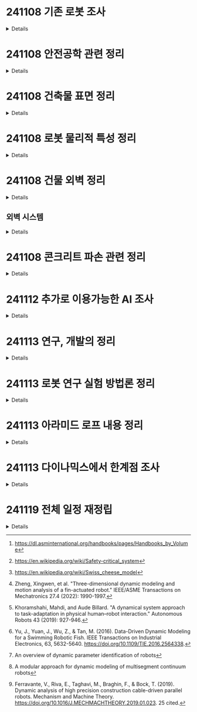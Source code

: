 # 241108 기존 로봇 조사
<details>
- 고스트 로보틱스 vision60
  - 카탈로그 분석 - 방수 방진 인증말고는 의외로 인증 요소는 업었음.
- Warehouse robot [^case1]
- X-57 Maxwell Overview (NASA) [^X57]
- ARGOS (Active Response Gravity Offload System) (NASA) [^ARGOS]
- Atlas Centaur (Convair) [^AtlasCentaur]

- Tesla Model 3 파워트레인
  - Tesla의 특허 공개 정책으로 많은 기술 자료 확인 가능
  - 모터 설계, 배터리 관리 시스템 등
  - 실제 분해 분석 보고서들도 공개됨
  - 배터리 팩 설계
  - 모터 및 인버터 구조
  - 열관리 시스템
  - 제어 소프트웨어 아키텍처

- SpaceX Falcon 9
  - 발사체 설계의 주요 개념들 공개
  - 엔진 테스트 데이터
  - 착륙 시스템 개발 과정

### 1. NASA JPL의 Ingenuity
공개 수준: 매우 높음
- 접근 가능한 자료:
  * GitHub의 비행 소프트웨어 코드
  * NASA Technical Reports Server(NTRS)의 상세 설계 문서
  * 극한 환경 대응 설계 문서
  * 실제 화성 비행 데이터와 분석
  * 로터 시스템 상세 설계
- 접근 경로:
  * nasa.gov
  * GitHub NASA 저장소
  * 공개 학술 논문
  * NASA 기술 보고서

### 2. MIT Cheetah Robot
공개 수준: 매우 높음
- 접근 가능한 자료:
  * 전체 제어 소프트웨어 (GitHub)
  * 동역학 모델링 상세 문서
  * 실시간 제어 알고리즘
  * 하드웨어 설계 문서
  * 실험 데이터셋
- 접근 경로:
  * MIT 연구실 웹사이트
  * GitHub 저장소
  * 학술 논문
  * ROS 위키

### 3. SpaceX Falcon 9
공개 수준: 높음
- 접근 가능한 자료:
  * NASA 계약 관련 기술 문서
  * 엔진 시스템 기본 설계
  * 발사/착륙 시스템 설계
  * 비행 데이터
  * 안전성 분석 보고서
- 접근 경로:
  * NASA 기술 보고서
  * SpaceX 웹사이트
  * FAA 인증 문서
  * 공개 학술 자료

### 4. Boston Dynamics Spot
공개 수준: 높음
- 접근 가능한 자료:
  * SDK 완전 문서화
  * API 레퍼런스
  * 하드웨어 인터페이스 사양
  * 응용 개발 가이드
  * 예제 코드
- 접근 경로:
  * 공식 개발자 포털
  * GitHub 저장소
  * 기술 문서 사이트
  * 개발자 포럼

### 5. Solar Impulse 2
공개 수준: 높음
- 접근 가능한 자료:
  * 태양전지 시스템 설계
  * 에너지 관리 시스템
  * 구조 설계 문서
  * 비행 데이터
  * 개발 과정 문서
- 접근 경로:
  * 공식 프로젝트 사이트
  * 기술 논문
  * 교육 자료
  * 연구 보고서

### 6. Virgin Hyperloop
공개 수준: 상당함
- 접근 가능한 자료:
  * 기본 시스템 설계
  * 안전성 검증 절차
  * 테스트 트랙 데이터
  * 특허 문서
- 접근 경로:
  * 공식 기술 문서
  * 특허 데이터베이스
  * 규제 제출 문서
  * 연구 논문

### 7. Formula E Gen2
공개 수준: 상당함
- 접근 가능한 자료:
  * 파워트레인 스펙
  * 배터리 시스템 설계
  * 공기역학 데이터
  * 경주 데이터
- 접근 경로:
  * FIA 기술 규정
  * 팀 기술 문서
  * 경기 데이터
  * 연구 논문

### 8. Google Wing
공개 수준: 상당함
- 접근 가능한 자료:
  * 드론 제어 시스템
  * 안전 인증 문서
  * API 문서
  * 운영 데이터
- 접근 경로:
  * 개발자 포털
  * FAA 인증 문서
  * 기술 블로그
  * GitHub 저장소

## 제한적 기술 자료 공개 프로젝트
(이하 프로젝트들은 기본적인 마케팅 자료나 특허 정도만 공개)

- VoltAero Cassio
- Pipistrel Velis Electro
- HondaJet Elite
- Joby Aviation S4
- XCOR Lynx
- Archer Midnight
- Eviation Alice
- Beta Technologies ALIA
- Embraer E2
- Aurora D8
- Universal Hydrogen
- Heart Aerospace ES-19
- Blue Origin New Shepard
- Lilium Jet
- Rimac Nevera
- Hyundai NEXO
- Sono Sion
- Aptera
- ABB YuMi
- Nuro R2
- Voith Inline Thruster
- Volocopter 2X

## 분석 기준
각 프로젝트는 다음 기준으로 평가:
1. 공식 기술 문서 공개 수준
2. 소스 코드/SDK 공개 여부
3. 특허 이상의 상세 설계 공개
4. 실제 운용/테스트 데이터 접근성
5. 개발 과정 문서화 수준

## 자료 접근 방법
1. 공식 문서/웹사이트
2. 학술 데이터베이스
3. 특허 검색
4. 정부/규제기관 문서
5. 오픈소스 저장소
6. 개발자 포럼/커뮤니티

## 주요 발견사항
1. 정부/연구기관 프로젝트가 가장 상세한 기술 공개
2. 안전 인증이 필요한 프로젝트들의 검증 데이터 접근 가능
3. 오픈소스 정책 프로젝트들의 개발자 문서 충실
4. 대부분의 상업 프로젝트는 제한적 공개
5. 교육/연구 목적 프로젝트의 높은 공개성


- Sample Data Sources
  - 기업 기술 블로그
  - 특허 데이터베이스
  - 학술 논문
  - 인증 문서
  - 개발자 컨퍼런스 발표 자료
  - 기업 발표 자료
  - 기술 컨퍼런스 발표
  - 개발자 블로그

- 참고 레퍼런스
  - 항공 학회 논문
    - AIAA (American Institute of Aeronautics and Astronautics)
    - SAE Aerospace 기술 논문들
  - 인증 관련 문서
    - FAA와 EASA의 인증 보고서
    - 특히 새로운 기술 적용시의 특별 조건들(Special Conditions) 참고
  - 특허 문서
    - Google Patents나 특허청 데이터베이스
    - 상세한 기술 구현 방식 확인 가능
  - 제작사 기술 문서
    - 정비 매뉴얼
    - 시스템 설명서
    - 부품 카탈로그

</details>

# 241108 안전공학 관련 정리
<details>
- ​RAMS 분석
  - 신뢰도(Reliability), 가용도(Availability), 정비도(Maintainability), 안전도(Safety)
  - 
</details>

# 241108 건축물 표면 정리
<details>
- 결국 건축물 외벽도 사용품 공사하는 만큼 주요 리스트업 후 카탈로그 참조하는것이 좋을것.
- LX 하우시스[^LX]
- MECE 전략[^MECE]
- 적합한 실험 횟수는 몇번인가: 30번
  - 중심극한정리(Central limit theorem)가 표본크기 30이상에서 성립하기 때문[^CLT]
    - 동일한 확률분포를 가진 독립 확률 변수 n개의 평균의 분포는 n이 적당히 크다면 정규분포에 가까워진다는 정리

- 물리 성질 관련 핸드북 정리
  - ASM Metals Handbook[^ASM]
  - 

- safety critical system[^SCS]
  - The Safety Critical Systems Handbook

- Swiss cheese model[^SCM]

- Tribology   마찰 공학, 윤활 공학	
- robotics handbook에 5. Mechanical Properties 부분 참고.
- Model Predictive Impedance Control
- AGMA 110.03
- Github Engineering Blogs
  - https://github.com/kilimchoi/engineering-blogs
  - https://github.com/crispgm/awesome-engineering-blogs
  - https://github.com/sumodirjo/engineering-blogs
  - https://github.com/androiddevnotes/awesome-google-engineering-blogs
  - https://github.com/exajobs/engineering-blogs-collection
</details>

# 241108 로봇 물리적 특성 정리
<details>
- 버클링
- 응력집중
- 충격
- cavitation 공동현상
- 용착 , Scoring 스코링
- 피팅(Pitting)
- 경마모 영역 (응착 마모), 400N보다 클 경우 가혹마모(severe wear) 영역 (박리 마모)
- 프레팅
- 윤활공학
</details>

# 241108 건물 외벽 정리
<details>
## 주요 건축 요소
- 강화 콘크리트 (철근콘크리트)
  - 고강도 콘크리트와 철근의 조합으로 뛰어난 내구성 제공
  - 압축강도가 높고 시공이 용이함
- 구조용 강재 (Steel)
  - 높은 인장강도와 유연성
  - 철골조 또는 철골철근콘크리트조(SRC)에 사용
  - 가벼우면서도 강한 구조 가능
</details>

## 외벽 시스템
<details>
- 커튼월 (Curtain Wall)
  - 알루미늄 프레임에 유리를 끼운 구조
  - 건물 하중을 지지하지 않는 비내력벽
  - 종류
    - 스틱시스템: 현장에서 조립
    - 유닛시스템: 공장 제작 후 설치

- 외장 마감재
  - 알루미늄 복합패널
  - 금속 패널
  - 석재 클래딩
  - 강화유리
  
## 특수 기술요소:

- 내진 설계
  - 제진장치
  - 면진시스템
  - 튜닝매스댐퍼(TMD)

- 에너지 효율
  - 로이유리(Low-E Glass) 사용
  - 이중외피 시스템
  - 단열재 강화

- 외벽 유지관리
  - BMU(Building Maintenance Unit) 시스템
  - 곤돌라 설치
  - 청소용 트랙 시스템

## 주요 커튼월/외장재 제조사
- LG하우시스
- KCC
- 한화L&C
- 현대알루미늄
- POSCO A&C
  
## 외벽 성능
- 단열성능 (열관류율)
- 기밀성
- 수밀성
- 내풍압성
- 차음성능
- 내화성능
</details>

# 241108 콘크리트 파손 관련 정리
<details>
## 콘크리트 파손 종류
- 콘크리트가 떨어져 나오는 현상을 '박리' 또는 '박락'이라고 합니다.
  - 박리(剝離): 콘크리트 표면이 벗겨지거나 떨어져 나가는 현상
  - 박락(剝落): 콘크리트가 덩어리째 떨어져 나가는 현상
  - 원인
    - 동결융해 작용
    - 철근의 부식 팽창
    - 콘크리트의 노화
    - 시공 불량
    - 외부 충격
## 콘크리트 박리에 대한 AI 모델링
- 물리적 특성 모델링
  - 탄성계수, 밀도, 포아송비 등 콘크리트의 기본 물성치 고려
  - 응력파 전달 속도 계산
  - Boussinesq 해법 기반 응력 분포 계산
- 충격 분석
  - 충격량-운동량 원리를 이용한 충격력 계산
  - 깊이별 응력 분포 분석
  - 박리 발생 가능성 평가
- 시각화
  - 응력 분포 그래프 생성
  - 임계 강도 표시
  - 거리에 따른 응력 변화 분석
## 콘크리트 박리 관련 수식 (AI)
### 충격력(F) 계산
  > F = m(v₁ - v₂)/Δt
    - m: 충돌체 질량, v₁: 충돌 전 속도, v₂: 충돌 후 속도, Δt: 충돌 시간
  - 적용: 외부 충격에 의한 초기 충격력 산정

### 응력파 전파 속도(c)
  > c = √(E/ρ)
    - E: 탄성계수, ρ: 밀도
  - 적용: 콘크리트 내부 응력파 전파 속도 계산

### Boussinesq 해법
  > 수직응력: σz = (3P/2π) * (z³/(r² + z²)^(5/2))
  > 전단응력: τrz = (3P/2π) * (rz²/(r² + z²)^(5/2))
    - P: 집중하중, r: 하중점으로부터 수평거리, z: 깊이
  - 적용: 깊이와 거리에 따른 응력 분포 계산

### 동적 하중 응력
  > σd = DIF × σs
    - σd: 동적응력, DIF: Dynamic Increase Factor, σs: 정적응력
  - 적용: 변형률 속도 효과를 고려한 동적 응력 산정

### Hertz 접촉이론
  > σmax = (1/π) * √(3FE/4R²)
    - F: 충격력, E: 탄성계수, R: 접촉 반경, 
  - 적용: 접촉면에서의 최대 응력 계산

### 박리 판정 조건
  > σt > ft
    - σt: 인장응력, ft: 콘크리트 인장강도
  - 적용: 박리 발생 여부 판정

### 응력파 반사계수(R)
  > R = (Z₂ - Z₁)/(Z₂ + Z₁)
    - Z = ρc: 음향임피던스, ρ: 밀도, c: 응력파 속도
  - 적용: 경계면에서의 응력파 반사 특성 분석

### 균열 진전 에너지
  > G = K²/E
    - G: 에너지 해방률, K: 응력확대계수, E: 탄성계수
  - 적용: 균열 진전에 필요한 에너지 계산

### 주요 고려사항
  - 동적 하중의 특성
  - 응력파의 전파와 반사
  - 재료의 물성
  - 기하학적 조건

# 재료 손상 관련 레퍼런스
- 재료강도학 (Material Strength) 시리즈
  - 기계적 성질, 파괴역학, 피로, 마모 등 기본 개념부터 심화 내용까지 체계적으로 다룹니다

- 트라이볼로지 개론 (Introduction to Tribology)
  - 마찰, 마모, 윤활 등 트라이볼로지 전반을 다룹니다
  - 실제 산업 현장의 사례도 포함되어 있습니다


- 금속재료학 (Metallurgical Engineering)
  - 금속 재료의 부식, 피로, 크리프 등 다양한 손상 메커니즘을 설명합니다
  - 미세구조와 물성의 관계도 자세히 다룹니다

- 재료공학의 이해와 응용 시리즈 (ASM Handbook)
  - 약 3,000페이지 분량의 대작
  - 재료의 물성, 시험방법, 손상분석, 열처리, 표면처리 등 모든 내용을 망라
  - 특히 Volume 11 "Failure Analysis and Prevention"이 손상 메커니즘을 상세히 다룹니다

- Engineering Materials: Mechanical Behavior and Testing
  - 1,500페이지 이상의 종합 교재
  - 재료의 기계적 성질부터 각종 시험법, 손상 사례까지 포함
  - 풍부한 도표와 사진으로 이해하기 쉽게 구성

- 재료손상과 수명평가 (Materials Damage and Life Assessment)
  - 약 2,000페이지 분량
  - 이론적 배경부터 실제 산업현장의 사례연구까지 포함
  - 손상 진단/예측 방법론도 상세히 설명
</details>

# 241112 추가로 이용가능한 AI 조사
<details>
- https://consensus.app - 학술 논문조사 및 요약
- https://www.perplexity.ai/
- Elicit.org
  
- 초기 탐색: Perplexity, Semantic Scholar
- 심화 분석: Elicit, Consensus
- 관계 파악: Connected Papers, Iris.ai
- 추적/관리: Research Rabbit, Litmaps
- 요약/정리: Scholarcy
</details>

# 241113 연구, 개발의 정리
<details>
- 개발: 없는걸 새로 만들어보자
  - 새로운 가치창출
  - 가치 창출이 목적
    - 어떤 새로운 가치를 만들 수 있는가?
    - 사용자에게 어떤 이점을 제공하는가?
    - 실용적 효용이 초점
  
- 연구: 기존의 문제를 해결한다.
  - 기존 방식의 한계점 찾기: 구체적인 한계점이 연구의 동기
    - 기존 한계 극복이 초점
    - 문제 해결이 목적
      - "왜 이런 문제가 있는가?"
      - "어떻게 하면 이 문제를 해결할 수 있는가?"
      - 이상적인 상황에서만 작동한다.
      - 계산 비용이 너무 높다.
      - 특정 조건에서 실패한다.
    - 현장의 불만사항/한계점 수집하기
    - 기존 논문들의 Future Work 섹션 검토
    - 다른 분야의 유사한 문제 해결 방식 참고

- 연구 프로세스
  - 문제 정의
    - 기존 연구 조사
    - 한계점 파악
    - 해결할 문제 명확화
  - 가설 수립
    - 문제 해결 방향 제시
    - 이론적 근거 준비
    - 검증 가능한 형태로 구체화
  - 방법론 설계
    - 실험 설계
    - 검증 방법 결정
    - 평가 지표 선정
  - 실험 및 검증
    - 데이터 수집
    - 통계적 분석
    - 가설 검증
  - 결론 도출
    - 이론적 기여도 정리
    - 한계점 명시
    - 후속 연구 제안
- 개발 프로세스
  - 요구사항 분석
    - 시장/사용자 조사
    - 기능 명세 작성
    - 기술적 제약 파악
  - 솔루션 기획
    - 아키텍처 설계
    - 기술 스택 선정
    - 개발 범위 설정
  - 프로토타입 개발
    - 핵심 기능 구현
    - 사용성 테스트
    - 피드백 수집
  - 반복 개선
    - 기능 추가/개선
    - 성능 최적화
    - 버그 수정
  - 제품화
    - 안정성 확보
    - 문서화
    - 유지보수 계획
</details>

# 241113 로봇 연구 실험 방법론 정리
<details>

## 1. 비교 실험 (Comparative Study)
### 적용 분야
- 제어 알고리즘 성능 비교
- 로봇 동작 정확도 평가
- 에너지 효율성 분석

### 핵심 지표
- 정확도(Position/Force Error)
- 응답 속도(Response Time)
- 안정성(Stability)
- 에너지 효율(Power Consumption)
- 작업 완료 시간(Task Completion Time)

## 2. 시뮬레이션 연구 (Simulation Study)
### 적용 분야
- 위험한 작업 환경 테스트
- 극한 상황 검증
- 다양한 parameter 조합 테스트

### 주요 도구
- Gazebo
- V-REP
- Webots
- MuJoCo
- PyBullet

## 3. 파라메트릭 스터디 (Parametric Study)
### 적용 분야
- 제어기 게인 튜닝
- 기구학적 파라미터 최적화
- 센서 파라미터 조정

### 분석 요소
- 민감도 분석
- 연구 프로세스
  - 문제 정의
    - 기존 연구 조사
    - 한계점 파악
    - 해결할 문제 명확화
  - 가설 수립
    - 문제 해결 방향 제시
    - 이론적 근거 준비
    - 검증 가능한 형태로 구체화
  - 방법론 설계
    - 실험 설계
    - 검증 방법 결정
    - 평가 지표 선정
  - 실험 및 검증
    - 데이터 수집
    - 통계적 분석
    - 가설 검증
  - 결론 도출
    - 이론적 기여도 정리
    - 한계점 명시
    - 후속 연구 제안
- 개발 프로세스
  - 요구사항 분석
    - 시장/사용자 조사
    - 기능 명세 작성
    - 기술적 제약 파악
  - 솔루션 기획
    - 아키텍처 설계
    - 기술 스택 선정
    - 개발 범위 설정
  - 프로토타입 개발
    - 핵심 기능 구현
    - 사용성 테스트
    - 피드백 수집
  - 반복 개선
    - 기능 추가/개선
    - 성능 최적화
    - 버그 수정
  - 제품화
    - 안정성 확보
    - 문서화
    - 유지보수 계획
- 이동 성능 (Navigation)
- 파지 능력 (Grasping)
- 충돌 회피 (Collision Avoidance)

## 실험 설계 시 고려사항
### 1. 환경 설정
- 조명 조건
- 온도/습도
- 바닥 상태
- 외부 진동

### 2. 데이터 수집
- 센서 데이터 동기화
- 샘플링 주파수
- 데이터 저장 형식
- 노이즈 필터링

### 3. 평가 기준
- 반복 실험 횟수
- 통계적 유의성
- 오차 허용 범위
- 실패 케이스 분류

### 4. 안전 고려사항
- 비상 정지 시스템
- 작업 공간 제한
- 속도/힘 제한
- 사용자 보호 장치

## 문서화 필수 요소
### 1. 실험 환경
- 하드웨어 스펙
- 소프트웨어 버전
- 센서 구성
- 캘리브레이션 방법

### 2. 실험 과정
- 초기화 과정
- 실험 순서
- 데이터 처리 방법
- 예외 상황 처리

### 3. 결과 분석
- 통계 처리 방법
- 시각화 도구
- 성능 지표 계산
- 오차 분석
</details>

# 241113 아라미드 로프 내용 정리
<details>
아라미드 판매측에 로프에 대해 정리된 내용 발견 [^Aramid]
</details>

# 241113 다이나믹스에서 한계점 조사

<details>
https://consensus.app/results/?q=로봇의 동역학 해석 연구&lang=ko

Three-Dimensional Dynamic Modeling and Motion Analysis of a Fin-Actuated Robot [^dyn1]
> In summary, most studies of fin-actuated underwater robots have two limitations: 
> 1) mainly focusing on investigating 2-D motions in a horizontal plane or vertical plane, without sufficient consideration in 3-D motions, such as surfacing and spiral motions. 
> 2) Though there are a few works that have considered dynamic modeling in 3-D space [26],[27], [32]–[34], the proposed models are typically validated by limited experiments, without validation in large-scale parameter space.

> In the future work, we will input the ALLS-evaluated motion parameters into a dynamic model-based controller as references of current states of robotic fish [41], for adjusting the oscillation parameters of the robotic fish, and finally realizing flow-aided closed-loop control of its trajectory. 

A dynamical system approach to task-adaptation in physical human–robot interaction [^dyn2] (127 cited)

Data-Driven Dynamic Modeling for a Swimming Robotic Fish[^dyn3] (50 cited)

An overview of dynamic parameter identification of robots[^dyn4]

A modular approach for dynamic modeling of multisegment continuum robots[^dyn5]

Dynamic analysis of high precision construction cable-driven parallel robots [^dyn13]
CDPR에서 케이블 해석
</details>

# 241119 전체 일정 재정립
<details>

## 연구 논문
- 메커니즘 제시 논문 (AutoCon)
- Dynamics 논문
- Trajectory 논문
- Control 논문

## 개발 작업
- Dynamics node debug
- 파트별 모델링
- QP solver 구현
- Gazebo 구현
- Localization node
  - Visual odometry
  - Robot_localization
- State estimation node
- WBC Control node
- Trajectory make node

## 차후 준비
- Arxiv 업로드
- Github CV, 기술 문서 정리
- Github project 공개
- 이력서, 자소서

## 기타
- 컨택트 모델

</details>

<!--
<img src="./example.png" width="300" height="200" alt="이미지 설명">
<img src="./example.png" alt="이미지 설명">
-->


[^LX]: https://www.b2bzincatalog.com/digital/catalog/specin/
[^MECE]: https://en.wikipedia.org/wiki/MECE_principle
[^CLT]: https://statisticsplaybook.tistory.com/67
[^ASM]: https://dl.asminternational.org/handbooks/pages/Handbooks_by_Volume
[^SCS]: https://en.wikipedia.org/wiki/Safety-critical_system
[^SCM]: https://en.wikipedia.org/wiki/Swiss_cheese_model
[^case1]: https://www.encata.net/blog/case-study-a-warehouse-robot
[^X57]: https://www.nasa.gov/nasa-missions/x-57-aircraft/
[^ARGOS]: https://ntrs.nasa.gov/citations/20120000452
[^AtlasCentaur]: https://en.wikipedia.org/wiki/Atlas-Centaur
[^Aramid]: http://www.11st.co.kr/products/6183466705/share
[^dyn1]: Zheng, Xingwen, et al. "Three-dimensional dynamic modeling and motion analysis of a fin-actuated robot." IEEE/ASME Transactions on Mechatronics 27.4 (2022): 1990-1997.
[^dyn2]: Khoramshahi, Mahdi, and Aude Billard. "A dynamical system approach to task-adaptation in physical human–robot interaction." Autonomous Robots 43 (2019): 927-946.
[^dyn3]: Yu, J., Yuan, J., Wu, Z., & Tan, M. (2016). Data-Driven Dynamic Modeling for a Swimming Robotic Fish. IEEE Transactions on Industrial Electronics, 63, 5632-5640. https://doi.org/10.1109/TIE.2016.2564338.
[^dyn4]: An overview of dynamic parameter identification of robots
[^dyn5]: A modular approach for dynamic modeling of multisegment continuum robots
[^dyn6]: An Iterative Approach for Accurate Dynamic Model Identification of Industrial Robots
[^dyn7]: Dynamic Modeling of Tendon-Driven Co-Manipulative Continuum Robots
[^dyn8]: Dynamic Analysis Tool for Legged Robots
[^dyn9]: Xu, W., Peng, J., Liang, B., & Mu, Z. (2016). Hybrid modeling and analysis method for dynamic coupling of space robots. IEEE Transactions on Aerospace and Electronic Systems, 52, 85-98. https://doi.org/10.1109/TAES.2015.140752. 106 cited.
[^dyn10]: Shah, S., Saha, S., & Dutt, J. (2012). Modular framework for dynamic modeling and analyses of legged robots. Mechanism and Machine Theory, 49, 234-255. https://doi.org/10.1016/J.MECHMACHTHEORY.2011.10.006. 41 cited.


[^dyn11]: Yuan, H., Courteille, E., & Deblaise, D. (2015). Static and dynamic stiffness analyses of cable-driven parallel robots with non-negligible cable mass and elasticity. Mechanism and Machine Theory, 85, 64-81. https://doi.org/10.1016/J.MECHMACHTHEORY.2014.10.010. 97 cited.

[^dyn12]: Azad, M., Babič, J., & Mistry, M. (2019). Effects of the weighting matrix on dynamic manipulability of robots. Autonomous Robots, 43, 1867 - 1879. https://doi.org/10.1007/s10514-018-09819-y. 18 cited.

[^dyn13]: Ferravante, V., Riva, E., Taghavi, M., Braghin, F., & Bock, T. (2019). Dynamic analysis of high precision construction cable-driven parallel robots. Mechanism and Machine Theory. https://doi.org/10.1016/J.MECHMACHTHEORY.2019.01.023. 25 cited.